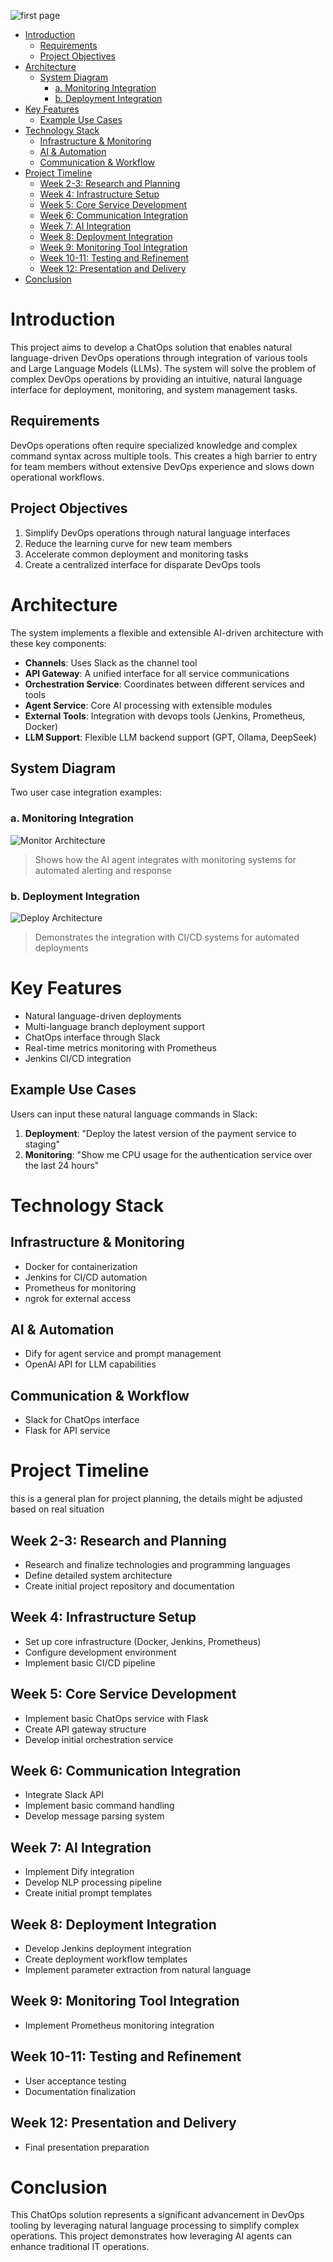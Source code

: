 ![first page](fisrt_page.png)

<div style="page-break-after: always"></div>

- [Introduction](#introduction)
  - [Requirements](#requirements)
  - [Project Objectives](#project-objectives)
- [Architecture](#architecture)
  - [System Diagram](#system-diagram)
    - [a. Monitoring Integration](#a-monitoring-integration)
    - [b. Deployment Integration](#b-deployment-integration)
- [Key Features](#key-features)
  - [Example Use Cases](#example-use-cases)
- [Technology Stack](#technology-stack)
  - [Infrastructure \& Monitoring](#infrastructure--monitoring)
  - [AI \& Automation](#ai--automation)
  - [Communication \& Workflow](#communication--workflow)
- [Project Timeline](#project-timeline)
  - [Week 2-3: Research and Planning](#week-2-3-research-and-planning)
  - [Week 4: Infrastructure Setup](#week-4-infrastructure-setup)
  - [Week 5: Core Service Development](#week-5-core-service-development)
  - [Week 6: Communication Integration](#week-6-communication-integration)
  - [Week 7: AI Integration](#week-7-ai-integration)
  - [Week 8: Deployment Integration](#week-8-deployment-integration)
  - [Week 9: Monitoring Tool Integration](#week-9-monitoring-tool-integration)
  - [Week 10-11: Testing and Refinement](#week-10-11-testing-and-refinement)
  - [Week 12: Presentation and Delivery](#week-12-presentation-and-delivery)
- [Conclusion](#conclusion)

# Introduction

This project aims to develop a ChatOps solution that enables natural language-driven DevOps operations through integration of various tools and Large Language Models (LLMs). The system will solve the problem of complex DevOps operations by providing an intuitive, natural language interface for deployment, monitoring, and system management tasks.

## Requirements

DevOps operations often require specialized knowledge and complex command syntax across multiple tools. This creates a high barrier to entry for team members without extensive DevOps experience and slows down operational workflows.

## Project Objectives

1. Simplify DevOps operations through natural language interfaces
2. Reduce the learning curve for new team members
3. Accelerate common deployment and monitoring tasks
4. Create a centralized interface for disparate DevOps tools

# Architecture

The system implements a flexible and extensible AI-driven architecture with these key components:

- **Channels**: Uses Slack as the channel tool
- **API Gateway**: A unified interface for all service communications
- **Orchestration Service**: Coordinates between different services and tools
- **Agent Service**: Core AI processing with extensible modules
- **External Tools**: Integration with devops tools (Jenkins, Prometheus, Docker)
- **LLM Support**: Flexible LLM backend support (GPT, Ollama, DeepSeek)

## System Diagram

Two user case integration examples:

### a. Monitoring Integration

![Monitor Architecture](./docs/pictures/monitor_architecture.png)

> Shows how the AI agent integrates with monitoring systems for automated alerting and response

### b. Deployment Integration

![Deploy Architecture](./docs/pictures/deploy_architecture.png)

> Demonstrates the integration with CI/CD systems for automated deployments

# Key Features

- Natural language-driven deployments
- Multi-language branch deployment support
- ChatOps interface through Slack
- Real-time metrics monitoring with Prometheus
- Jenkins CI/CD integration

## Example Use Cases

Users can input these natural language commands in Slack:

1. **Deployment**: "Deploy the latest version of the payment service to staging"
2. **Monitoring**: "Show me CPU usage for the authentication service over the last 24 hours"

# Technology Stack

## Infrastructure & Monitoring

- Docker for containerization
- Jenkins for CI/CD automation
- Prometheus for monitoring
- ngrok for external access

## AI & Automation

- Dify for agent service and prompt management
- OpenAI API for LLM capabilities

## Communication & Workflow

- Slack for ChatOps interface
- Flask for API service

# Project Timeline

this is a general plan for project planning, the details might be adjusted based on real situation

## Week 2-3: Research and Planning

- Research and finalize technologies and programming languages
- Define detailed system architecture
- Create initial project repository and documentation

## Week 4: Infrastructure Setup

- Set up core infrastructure (Docker, Jenkins, Prometheus)
- Configure development environment
- Implement basic CI/CD pipeline

## Week 5: Core Service Development

- Implement basic ChatOps service with Flask
- Create API gateway structure
- Develop initial orchestration service

## Week 6: Communication Integration

- Integrate Slack API
- Implement basic command handling
- Develop message parsing system

## Week 7: AI Integration

- Implement Dify integration
- Develop NLP processing pipeline
- Create initial prompt templates

## Week 8: Deployment Integration

- Develop Jenkins deployment integration
- Create deployment workflow templates
- Implement parameter extraction from natural language

## Week 9: Monitoring Tool Integration

- Implement Prometheus monitoring integration

## Week 10-11: Testing and Refinement

- User acceptance testing
- Documentation finalization

## Week 12: Presentation and Delivery

- Final presentation preparation

# Conclusion

This ChatOps solution represents a significant advancement in DevOps tooling by leveraging natural language processing to simplify complex operations. This project demonstrates how leveraging AI agents can enhance traditional IT operations.

